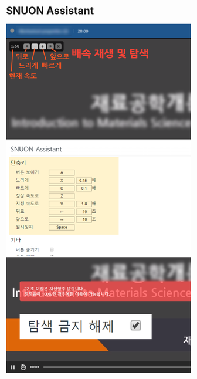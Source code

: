 # SNUON Assistant
![Screenshot 1](screenshots/1.png)
![Screenshot 2](screenshots/2.png)
![Screenshot 3](screenshots/3.png)
